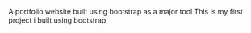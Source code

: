 A portfolio website built using bootstrap as a major tool
This is my first project i built using bootstrap
